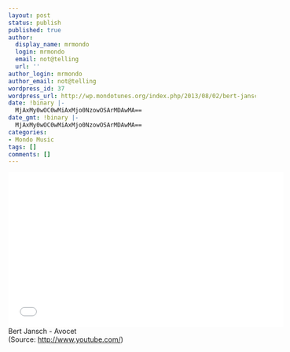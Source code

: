 ```yaml
---
layout: post
status: publish
published: true
author:
  display_name: mrmondo
  login: mrmondo
  email: not@telling
  url: ''
author_login: mrmondo
author_email: not@telling
wordpress_id: 37
wordpress_url: http://wp.mondotunes.org/index.php/2013/08/02/bert-jansch-avocet/
date: !binary |-
  MjAxMy0wOC0wMiAxMjo0NzowOSArMDAwMA==
date_gmt: !binary |-
  MjAxMy0wOC0wMiAxMjo0NzowOSArMDAwMA==
categories:
- Mondo Music
tags: []
comments: []
---
```

<iframe width="560" height="315" src="//www.youtube.com/embed/XqIUBsdIr1M" frameborder="0"> </iframe>
Bert Jansch - Avocet
<div class="attribution">(<span>Source:</span> <a href="http://www.youtube.com/">http://www.youtube.com/</a>)</div>
